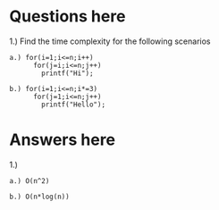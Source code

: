 # Questions here

  1.) Find the time complexity for the following scenarios
    
    a.) for(i=1;i<=n;i++)
          for(j=i;i<=n;j++)
            printf("Hi");
    
    b.) for(i=1;i<=n;i*=3)
          for(j=1;i<=n;j++)
            printf("Hello");
            
            
# Answers here            
  1.)
    
    a.) O(n^2)
    
    b.) O(n*log(n))
